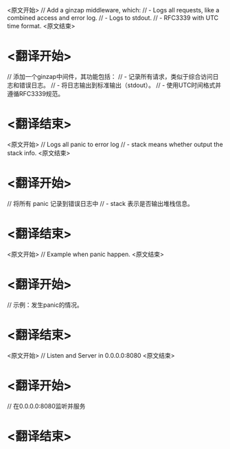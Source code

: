 
<原文开始>
	// Add a ginzap middleware, which:
	//   - Logs all requests, like a combined access and error log.
	//   - Logs to stdout.
	//   - RFC3339 with UTC time format.
<原文结束>

# <翻译开始>
// 添加一个ginzap中间件，其功能包括：
//   - 记录所有请求，类似于综合访问日志和错误日志。
//   - 将日志输出到标准输出（stdout）。
//   - 使用UTC时间格式并遵循RFC3339规范。
# <翻译结束>


<原文开始>
	// Logs all panic to error log
	//   - stack means whether output the stack info.
<原文结束>

# <翻译开始>
// 将所有 panic 记录到错误日志中
//   - stack 表示是否输出堆栈信息。
# <翻译结束>


<原文开始>
// Example when panic happen.
<原文结束>

# <翻译开始>
// 示例：发生panic的情况。
# <翻译结束>


<原文开始>
// Listen and Server in 0.0.0.0:8080
<原文结束>

# <翻译开始>
// 在0.0.0.0:8080监听并服务
# <翻译结束>

